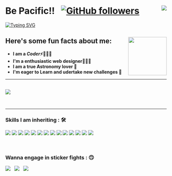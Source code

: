 # Be Pacific!! &nbsp; [![GitHub followers](https://img.shields.io/github/followers/pacific-prashant.svg?style=social&label=Followers)](https://github.com/pacific-prashant?tab=followers)  <img align="right" src="https://profile-counter.glitch.me/pacific-prashant/count.svg" />
[![Typing SVG](https://readme-typing-svg.herokuapp.com?font=Architects+Daughter&color=63C5DA&size=30&lines=Hey!+It's+Prashant!;I'm+a+learning+developer...;I'm+a+CRAZY+Badminton+Player;And+I'm+a+proud+GitHub+user)](https://git.io/typing-svg)

## Here's some fun facts about me: <img width="120" align="right" src="https://user-images.githubusercontent.com/83504276/146778999-93e901fd-80eb-4118-8a0d-39df011e32b4.png">

  -  **I am a ***Coder***⚡🧙🏻‍♂️**
  -  **I'm a enthusiastic web designer👩🏻‍💻**
  -  **I am a true Astronomy lover 🔬**
  -  **I'm eager to Learn and udertake new challenges 🌊**

<hr><br>

<img align="center" src="http://github-readme-streak-stats.herokuapp.com?user=pacific-prashant&theme=dark&date_format=M%20j%5B%2C%20Y%5D&background=0A0015&fire=00B1DD&ring=00C0DD&currStreakLabel=00C6DD">
     
<br><hr>

### Skills I am inheriting : 🛠

<img src="https://img.shields.io/badge/c++%20-%2300599C.svg?&style=for-the-badge&logo=c%2B%2B&logoColor=white">   <img src="https://img.shields.io/badge/python%20-%2314354C.svg?&style=for-the-badge&logo=python&logoColor=white">   <img src="https://img.shields.io/badge/javascript%20-%23323330.svg?&style=for-the-badge&logo=javascript&logoColor=%23F7DF1E">  <img src="https://img.shields.io/badge/html5%20-%23E34F26.svg?&style=for-the-badge&logo=html5&logoColor=white">   <img src="https://img.shields.io/badge/css3%20-%231572B6.svg?&style=for-the-badge&logo=css3&logoColor=white">   <img src="https://img.shields.io/badge/react%20-%2320232a.svg?&style=for-the-badge&logo=react&logoColor=%2361DAFB">   <img src="https://img.shields.io/badge/bootstrap%20-%23563D7C.svg?&style=for-the-badge&logo=bootstrap&logoColor=white">   <img src="https://img.shields.io/badge/git%20-%23F05033.svg?&style=for-the-badge&logo=git&logoColor=white"/>   <img src="http://img.shields.io/badge/-VS%20Code-000000?style=for-the-badge&logo=Visual-studio-code&logoColor=blue"> <img src="https://img.shields.io/badge/Shell_Script-121011?style=for-the-badge&logo=gnu-bash&logoColor=white"> <img src="https://img.shields.io/badge/Kali_Linux-557C94?style=for-the-badge&logo=kali-linux&logoColor=white"> <img src="https://img.shields.io/badge/PowerShell-5391FE?style=for-the-badge&logo=PowerShell&logoColor=white"> <img src="https://img.shields.io/badge/Wordpress-21759B?style=for-the-badge&logo=wordpress&logoColor=white"> <img src="https://img.shields.io/badge/Adobe%20Photoshop-31A8FF?style=for-the-badge&logo=Adobe%20Photoshop&logoColor=black">
<br><br><br>

### Wanna engage in sticker fights : :upside_down_face:
  <a href="https://wa.me/918439805903"><img src="https://img.shields.io/badge/WhatsApp-25D366?style=for-the-badge&logo=whatsapp&logoColor=white"></a> &nbsp; <a href="mailto:prashantyadav230302@gmail.co "><img src="https://img.shields.io/badge/Gmail-D14836?style=for-the-badge&logo=gmail&logoColor=white"></a> &nbsp;  <a href="https://pacific-prashant.github.io/"><img src="https://img.shields.io/badge/website-000000?style=for-the-badge&logo=About.me&logoColor=white"></a>
  
